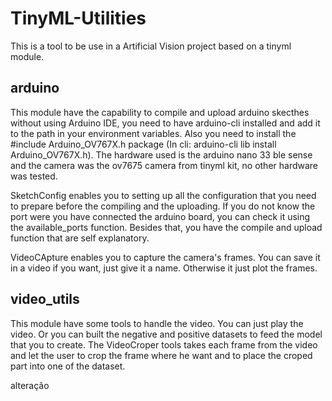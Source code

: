 # TinyML-Utilities

This is a tool to be use in a Artificial Vision project based on a tinyml module.

## arduino
 This module have the capability to compile and upload arduino skecthes without using Arduino IDE, you need to have arduino-cli installed and add it to the path in your environment variables. Also you need to install the #include Arduino_OV767X.h package (In cli: arduino-cli lib install Arduino_OV767X.h). The hardware used is the arduino nano 33 ble sense and the camera was the ov7675 camera from tinyml kit, no other hardware was tested. 

 SketchConfig enables you to setting up all the configuration that you need to prepare before the compiling and the uploading. If you do not know the port were you have connected the arduino board, you can check it using the available_ports function. Besides that, you have the compile and upload function that are self explanatory. 

 VideoCApture enables you to capture the camera's frames. You can save it in a video if you want, just give it a name. Otherwise it just plot the frames.   

## video_utils

This module have some tools to handle the video. You can just play the video. Or you can built the negative and positive datasets to feed the model that you to create. The VideoCroper tools takes each frame from the video and let the user to crop the frame where he want and to place the croped part into one of the dataset.  


alteração